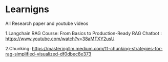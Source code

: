 # Learnigns
All Research paper and youtube videos



1.Langchain RAG Course: From Basics to Production-Ready RAG Chatbot :
https://www.youtube.com/watch?v=38aMTXY2usU


2.Chunking:
https://masteringllm.medium.com/11-chunking-strategies-for-rag-simplified-visualized-df0dbec8e373
